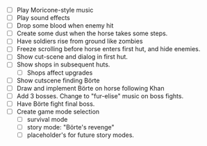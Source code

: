 - [ ] Play Moricone-style music
- [ ] Play sound effects
- [ ] Drop some blood when enemy hit
- [ ] Create some dust when the horse takes some steps.
- [ ] Have soldiers rise from ground like zombies
- [ ] Freeze scrolling before horse enters first hut, and hide enemies.
- [ ] Show cut-scene and dialog in first hut.
- [ ] Show shops in subsequent huts.
  - [ ] Shops affect upgrades
- [ ] Show cutscene finding Börte
- [ ] Draw and implement Börte on horse following Khan
- [ ] Add 3 bosses. Change to "fur-elise" music on boss fights.
- [ ] Have Börte fight final boss.
- [ ] Create game mode selection
  - [ ] survival mode
  - [ ] story mode: "Börte's revenge"
  - [ ] placeholder's for future story modes.
